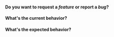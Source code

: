 
#### Do you want to request a *feature* or report a *bug*?

<!-- 
If you have a question, ask it in our Slack channel instead:

https://slate-slack.herokuapp.com/
-->

#### What's the current behavior?

<!-- 
For bugs, you **must** include the following: 

  - A JSFiddle that minimally reproduces the issue.
  - A GIF showing the issue in action.
  - Information about your OS, browser, Slate version, etc.

If you don't include these, there's a very good chance your issue will be closed, because it's much too hard to figure out exactly what is going wrong, and it makes maintenance much harder.

We need to keep the issues actionable, or else maintaining Slate becomes overwhelming. Thank you for understanding!

https://jsfiddle.net/2zokvrvt/7/
http://recordit.co/
-->

#### What's the expected behavior?

<!-- 
The fastest, and most appreciated way to have your issue fixed is to create a pull request with working, tested code and we will help get it merged. Don't be scared to open a pull request that isn't completed and ask for input. We're happy to give direction! Also, researching how other editors handle this issue is super helpful.

https://draftjs.org/
http://prosemirror.net/
https://quilljs.com/
-->
